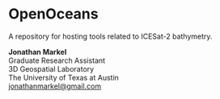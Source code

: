 # OpenOceans 

A repository for hosting tools related to ICESat-2 bathymetry.

__Jonathan Markel__<br />
Graduate Research Assistant<br /> 
3D Geospatial Laboratory<br />
The University of Texas at Austin<br />
jonathanmarkel@gmail.com<br />



